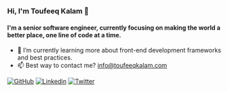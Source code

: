 ### Hi, I'm Toufeeq Kalam 👋

#### I'm a senior software engineer, currently focusing on making the world a better place, one line of code at a time.

- 🌱 I’m currently learning more about front-end development frameworks and best practices.
- 📫 Best way to contact me? info@toufeeqkalam.com

[![GitHub](https://img.shields.io/badge/Github-100000?style=for-the-badge&logo=github&logoColor=white)](https://github.com/toufeeqkalam)
[![Linkedin](https://img.shields.io/badge/Linkedin-0077B5?style=for-the-badge&logo=linkedin&logoColor=white)](https://www.linkedin.com/in/toufeeqkalam)
[![Twitter](https://img.shields.io/badge/Twitter-1DA1F2?style=for-the-badge&logo=twitter&logoColor=white)](https://twitter.com/toufeeqkalam)
